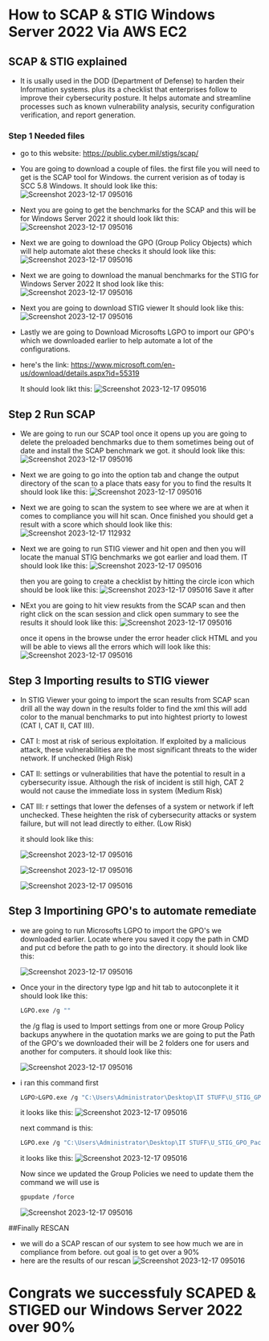 # How to SCAP & STIG Windows Server 2022 Via AWS EC2


## SCAP & STIG explained

- It is usally used in the DOD (Department of Defense) to harden their Information systems.
 plus its a checklist that enterprises follow to improve their cybersecurity posture.
It helps automate and streamline processes such as known vulnerability analysis, security configuration verification, and report generation.


### Step 1 Needed files 

-  go to this website: https://public.cyber.mil/stigs/scap/
-  You are going to download a couple of files. the first file you will need to get is the SCAP tool for
  Windows. the current verision as of today is SCC 5.8 Windows. It should look like this:
 ![Screenshot 2023-12-17 095016](https://github.com/Jec-Ooro/AWSCloudJourney/assets/32017967/a55dc606-f948-4d21-8690-b929984ba21d)

- Next you are going to get the benchmarks for the SCAP and this will be for Windows Server 2022
  it should look likt this:
  ![Screenshot 2023-12-17 095016](https://github.com/Jec-Ooro/AWSCloudJourney/assets/32017967/b824af5e-862a-40f8-bb0e-9536e6a8eceb)

- Next we are going to download the GPO (Group Policy Objects) which will help automate alot these checks
  it should look like this:
  ![Screenshot 2023-12-17 095016](https://github.com/Jec-Ooro/AWSCloudJourney/assets/32017967/4aaa7787-c979-431c-8e32-fadc2a26dad1)

- Next we are going to download the manual benchmarks for the STIG for Windows Server 2022
  It shod look like this:
  ![Screenshot 2023-12-17 095016](https://github.com/Jec-Ooro/AWSCloudJourney/assets/32017967/b7ea6700-b545-4bca-8ca4-150e6251639f)

- Next you are going to download STIG viewer
  It should look like this:
![Screenshot 2023-12-17 095016](https://github.com/Jec-Ooro/AWSCloudJourney/assets/32017967/d58de2c0-d37e-4af9-ab54-e568911a158f)

- Lastly we are going to Download Microsofts LGPO to import our GPO's which we downloaded earlier to help automate a lot of the configurations.
- here's the link: https://www.microsoft.com/en-us/download/details.aspx?id=55319

   It should look likt this:
  ![Screenshot 2023-12-17 095016](https://github.com/Jec-Ooro/AWSCloudJourney/assets/32017967/1a076001-0e7a-4f76-81d1-db9fe0b91ab8)

## Step 2 Run SCAP


- We are going to run our SCAP tool once it opens up you are going to delete the preloaded benchmarks due to them sometimes being out of date
  and install the SCAP benchmark we got. it should look like this: 
![Screenshot 2023-12-17 095016](https://github.com/Jec-Ooro/AWSCloudJourney/assets/32017967/bfaf1299-2e3d-4ae5-a3b0-904b074658b5)

- Next we are going to go into the option tab and change the output directory of the scan to a place thats easy for you to find the results
  It should look like this:
  ![Screenshot 2023-12-17 095016](https://github.com/Jec-Ooro/AWSCloudJourney/assets/32017967/4ff24002-216f-449c-9eeb-70086268cda6)

- Next we are going to scan the system to see where we are at when it comes to compliance you will hit scan.
  Once finished you should get a result with a score which should look like this:
  ![Screenshot 2023-12-17 112932](https://github.com/Jec-Ooro/AWSCloudJourney/assets/32017967/fd96ac1f-98f3-4b6d-bf53-1169023ec61e)

- Next we are going to run STIG viewer and hit open and then you will locate the manual STIG benchmarks we got earlier and load them.
  IT should look like this:
  ![Screenshot 2023-12-17 095016](https://github.com/Jec-Ooro/AWSCloudJourney/assets/32017967/d73357f5-774e-4e70-9f45-b490da5ab6c7)

  then you are going to create a checklist by hitting the circle icon which should be look like this:
  ![Screenshot 2023-12-17 095016](https://github.com/Jec-Ooro/AWSCloudJourney/assets/32017967/cbc24907-064c-4350-a266-d5ed09e0b5f5)
  Save it after

 - NExt you are going to hit view resukts from the SCAP scan and then right click on the scan session and click open summary  to see the results
   it should look like this:
   ![Screenshot 2023-12-17 095016](https://github.com/Jec-Ooro/AWSCloudJourney/assets/32017967/178f38b6-b8d5-41cd-8a6f-a10d77b2af96)

   once it opens in the browse under the error header click HTML and you will be able to views all the errors
   which will look like this:
   ![Screenshot 2023-12-17 095016](https://github.com/Jec-Ooro/AWSCloudJourney/assets/32017967/d1499009-d508-4f29-86d7-4420369cfd10)

## Step 3 Importing results to STIG viewer 

- In STIG Viewer your going to import the scan results from SCAP scan drill all the way down in the results folder to find the xml this will add color to the manual benchmarks to put into hightest priorty to lowest
  (CAT I, CAT II, CAT III).

- CAT I: most at risk of serious exploitation. If exploited by a malicious attack, these vulnerabilities are the most significant threats to the wider network. If unchecked (High Risk)
- CAT II: settings or vulnerabilities that have the potential to result in a cybersecurity issue. Although the risk of incident is still high, CAT 2 would not cause the immediate loss in system (Medium Risk)
- CAT III: r settings that lower the defenses of a system or network if left unchecked. These heighten the risk of cybersecurity attacks or system failure, but will not lead directly to either. (Low Risk)



   it should look like this:

  ![Screenshot 2023-12-17 095016](https://github.com/Jec-Ooro/AWSCloudJourney/assets/32017967/bf4dc691-1eda-4262-b9bc-ba5f2f123585)

  ![Screenshot 2023-12-17 095016](https://github.com/Jec-Ooro/AWSCloudJourney/assets/32017967/0b747039-e0da-4911-87d7-1dd6fce3545b)

  
  ![Screenshot 2023-12-17 095016](https://github.com/Jec-Ooro/AWSCloudJourney/assets/32017967/2c199c6c-88c4-429e-98f3-762f3b4797d6)


## Step 3 Importining GPO's to automate remediate


- we are going to run Microsofts LGPO to import the GPO's we downloaded earlier. Locate where you saved it 
  copy the path in CMD and put cd before the path to go into the directory. it should look like this:

  ![Screenshot 2023-12-17 095016](https://github.com/Jec-Ooro/AWSCloudJourney/assets/32017967/1fed2c74-1976-49c4-b3b5-812c440b6fee)

- Once your in the directory type lgp and hit tab to autoconplete it it should look like this:
  ```sh
  LGPO.exe /g ""
  ```
  the /g flag is used to Import settings from one or more Group Policy backups anywhere
  in the quotation marks we are going to put the Path of the GPO's we downloaded their will
  be 2 folders one for users and another for computers. it should look like this:

  ![Screenshot 2023-12-17 095016](https://github.com/Jec-Ooro/AWSCloudJourney/assets/32017967/8c51f296-6b30-41e8-8476-a705cbc993c7)

- i ran this command first
  ```sh
  LGPO>LGPO.exe /g "C:\Users\Administrator\Desktop\IT STUFF\U_STIG_GPO_Package_October_2023\DoD WinSvr 2022 MS and DC v1r4\GPOs\{0868DCD3-069B-4027-89A9-995435DC3064}"
  ```
  it looks like this: 
  ![Screenshot 2023-12-17 095016](https://github.com/Jec-Ooro/AWSCloudJourney/assets/32017967/27849903-34e3-4e39-80cf-1f64d416cde0)

  next command is this:
  ```sh
  LGPO.exe /g "C:\Users\Administrator\Desktop\IT STUFF\U_STIG_GPO_Package_October_2023\DoD WinSvr 2022 MS and DC v1r4\GPOs\{46680758-56F4-4673-9D15-1AF560115185}"
  ```
  it looks like this:
  ![Screenshot 2023-12-17 095016](https://github.com/Jec-Ooro/AWSCloudJourney/assets/32017967/ed8544e5-0f63-4a9b-8457-a92b75739b9a)

  Now since we updated the Group Policies we need to update them the command we will use is
  ```sh
  gpupdate /force
  ```
  ![Screenshot 2023-12-17 095016](https://github.com/Jec-Ooro/AWSCloudJourney/assets/32017967/de86f73b-f725-4dff-a2c3-813da11e16fb)

 ##Finally RESCAN

 - we will do a SCAP rescan of our system to see how much we are in compliance from before. out goal is to get over a 90%
 - here are the results of our rescan
   ![Screenshot 2023-12-17 095016](https://github.com/Jec-Ooro/AWSCloudJourney/assets/32017967/f972b35d-49c5-44cf-8702-7eb0fdbf4235)





# Congrats we successfuly SCAPED & STIGED our Windows Server 2022 over 90%  


  

  


  
  

  

   


  

   

  
  



  


